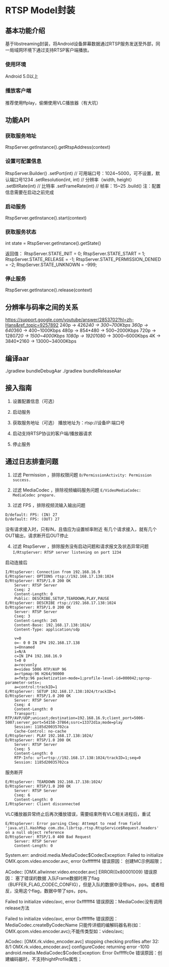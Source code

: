 # RTSP Model封装

## 基本功能介绍
基于libstreaming封装，将Android设备屏幕数据通过RTSP服务发送至外部，同一局域网环境下通过支持RTSP客户端播放。

### 使用环境
Android 5.0以上

### 播放客户端
推荐使用ffplay，偷懒使用VLC播放器（有大坑）

## 功能API
### 获取服务地址
RtspServer.getInstance().getRtspAddress(context)

### 设置可配置信息
RtspServer.Builder()
.setPort(int) // 可用端口号：1024~5000，可不设置，默认端口号1234
.setResolution(int, int) // 分辨率（width, height）
.setBitRate(int) // 比特率
.setFrameRate(int) // 帧率：15~25
.build()
注：配置信息需要在启动之前完成

### 启动服务
RtspServer.getInstance().start(context)

### 获取服务状态
int state = RtspServer.getInstance().getState()

返回值：
RtspServer.STATE_INIT = 0;
RtspServer.STATE_START = 1;
RtspServer.STATE_RELEASE = -1;
RtspServer.STATE_PERMISSION_DENIED = -2;
RtspServer.STATE_UNKNOWN = -999;

### 停止服务
RtspServer.getInstance().release(context)

## 分辨率与码率之间的关系
https://support.google.com/youtube/answer/2853702?hl=zh-Hans&ref_topic=9257892
240p -> 426*240 -> 300~700Kbps
360p -> 640*360 -> 400~1000Kbps
480p -> 854*480 -> 500~2000Kbps
720p -> 1280*720 -> 1500~4000Kbps
1080p -> 1920*1080 -> 3000~6000Kbps
4K -> 3840*2160 -> 13000~34000Kbps

## 编译aar
./gradlew bundleDebugAar
./gradlew bundleReleaseAar

## 接入指南
1. 设置配置信息（可选）

2. 启动服务

3. 获取服务地址（可选）
播放地址为：rtsp://设备IP:端口号

4. 启动支持RTSP协议的客户端/播放器请求

5. 停止服务

## 通过日志排查问题
1. 过滤 Permission ，排除权限问题
`D/PermissionActivity: Permission success.`

2. 过滤 MediaCodec ，排除视频编码服务问题
`E/VideoMediaCodec: MediaCodec prepare.`

3. 过滤 FPS ，排除视频流输入输出问题
```
D/default: FPS: (IN) 27
D/default: FPS: (OUT) 27
```
没有请求接入时，只有IN，且值应为设置帧率附近
有几个请求接入，就有几个OUT输出，请求断开后OUT停止

4. 过滤 RtspServer ，排除服务没有启动问题和请求报文及状态异常问题
`I/RtspServer: RTSP server listening on port 1234`

启动连接后
```
I/RtspServer: Connection from 192.168.16.9
E/RtspServer: OPTIONS rtsp://192.168.17.138:1024
D/RtspServer: RTSP/1.0 200 OK
    Server: RTSP Server
    Cseq: 2
    Content-Length: 0
    Public: DESCRIBE,SETUP,TEARDOWN,PLAY,PAUSE
E/RtspServer: DESCRIBE rtsp://192.168.17.138:1024
D/RtspServer: RTSP/1.0 200 OK
    Server: RTSP Server
    Cseq: 3
    Content-Length: 245
    Content-Base: 192.168.17.138:1024/
    Content-Type: application/sdp

    v=0
    o=- 0 0 IN IP4 192.168.17.138
    s=Unnamed
    i=N/A
    c=IN IP4 192.168.16.9
    t=0 0
    a=recvonly
    m=video 5006 RTP/AVP 96
    a=rtpmap:96 H264/90000
    a=fmtp:96 packetization-mode=1;profile-level-id=000042;sprop-parameter-sets=;
    a=control:trackID=1
E/RtspServer: SETUP 192.168.17.138:1024/trackID=1
D/RtspServer: RTSP/1.0 200 OK
    Server: RTSP Server
    Cseq: 4
    Content-Length: 0
    Transport: RTP/AVP/UDP;unicast;destination=192.168.16.9;client_port=5006-5007;server_port=54158-37864;ssrc=13372d1a;mode=play
    Session: 1185d20035702ca
    Cache-Control: no-cache
E/RtspServer: PLAY 192.168.17.138:1024/
D/RtspServer: RTSP/1.0 200 OK
    Server: RTSP Server
    Cseq: 5
    Content-Length: 0
    RTP-Info: url=rtsp://192.168.17.138:1024/trackID=1;seq=0
    Session: 1185d20035702ca
```
服务断开
```
E/RtspServer: TEARDOWN 192.168.17.138:1024/
D/RtspServer: RTSP/1.0 200 OK
    Server: RTSP Server
    Cseq: 6
    Content-Length: 0
I/RtspServer: Client disconnected
```

VLC播放器异常终止后再次播放错误，需要结束所有VLC相关进程后，重试
```
E/RtspServer: Error parsing CSeq: Attempt to read from field 'java.util.HashMap com.zbx.librtsp.rtsp.RtspService$Request.headers' on a null object reference
D/RtspServer: RTSP/1.0 400 Bad Request
    Server: RTSP Server
    Content-Length: 0
```

System.err: android.media.MediaCodec$CodecException: Failed to initialize OMX.qcom.video.encoder.avc, error 0xfffffff4
错误原因： 创建MC示例超限；

ACodec: [OMX.allwinner.video.encoder.avc] ERROR(0x80001009)
错误原因：
塞了错误的数据
入队Frame数据时用了flag（BUFFER_FLAG_CODEC_CONFIG），但是入队的数据中没带sps，pps。或者相反，没用这个flag，数据中带了sps，pps。

Failed to initialize video/avc, error 0xfffffff4
错误原因：MediaCodec没有调用release方法

Failed to initialize video/avc, error 0xfffffffe
错误原因：MediaCodec.createByCodecName 只能传详细的编解码器名称(如：OMX.qcom.video.encoder.avc);不能传类型如：video/avc;

ACodec: [OMX.rk.video_encoder.avc] stopping checking profiles after 32: 8/1
OMX.rk.video_encoder.avc] configureCodec returning error -1010
android.media.MediaCodec$CodecException: Error 0xfffffc0e
错误原因：创建编码器时，不支持hightProfile属性；